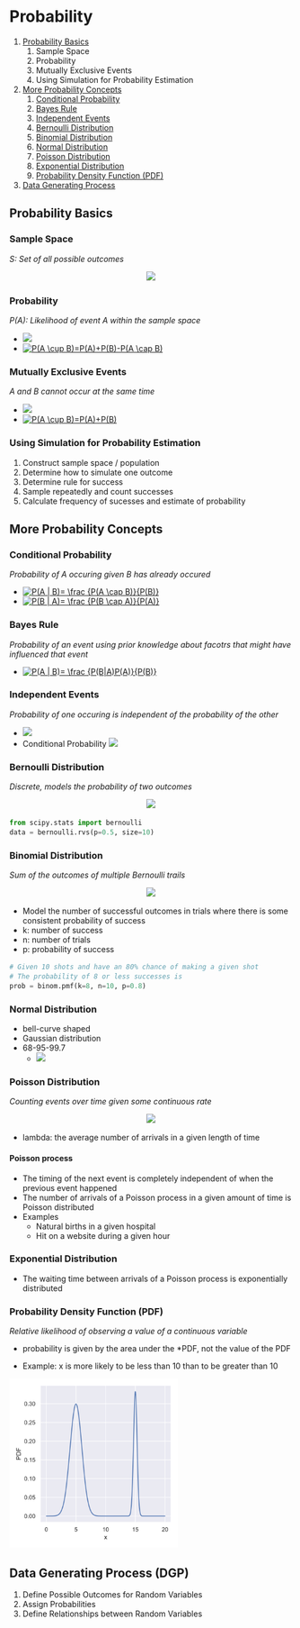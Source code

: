 # Probability
1. [Probability Basics](#probability-basics)
    1. Sample Space
    2. Probability
    3. Mutually Exclusive Events
    4. Using Simulation for Probability Estimation
2. [More Probability Concepts](#more-probability-concepts)
    1. [Conditional Probability](#conditional-probability)
    2. [Bayes Rule](#bayes-rule)
    3. [Independent Events](#independent-events)
    4. [Bernoulli Distribution](#bernoulli-distribution)
    5. [Binomial Distribution](#binomial-distribution)
    6. [Normal Distribution](#normal-distribution)
    7. [Poisson Distribution](#poisson-distribution)
    8. [Exponential Distribution](#exponential-distribution)
    9. [Probability Density Function (PDF)](#probability-density-function-pdf)
3. [Data Generating Process](#data-generating-process)

## Probability Basics
### Sample Space
_S: Set of all possible outcomes_
<p align="center">
  <img src="https://www.mathsisfun.com/data/images/probability-sample-space.svg">
</p>

### Probability
_P(A):  Likelihood of event A within the sample space_
- <img src="https://render.githubusercontent.com/render/math?math=0 \leq P(A) \leq 1">
- <a href="https://www.codecogs.com/eqnedit.php?latex=\inline&space;P(A&space;\cup&space;B)=P(A)&plus;P(B)-P(A&space;\cap&space;B)" target="_blank"><img src="https://latex.codecogs.com/svg.latex?\inline&space;P(A&space;\cup&space;B)=P(A)&plus;P(B)-P(A&space;\cap&space;B)" title="P(A \cup B)=P(A)+P(B)-P(A \cap B)" /></a>

### Mutually Exclusive Events
_A and B cannot occur at the same time_
- <img src="https://render.githubusercontent.com/render/math?math=P(A \cap B) = 0">
- <a href="https://www.codecogs.com/eqnedit.php?latex=\inline&space;P(A&space;\cup&space;B)=P(A)&plus;P(B)" target="_blank"><img src="https://latex.codecogs.com/svg.latex?\inline&space;P(A&space;\cup&space;B)=P(A)&plus;P(B)" title="P(A \cup B)=P(A)+P(B)" /></a>

### Using Simulation for Probability Estimation
1. Construct sample space / population
2. Determine how to simulate one outcome
3. Determine rule for success
4. Sample repeatedly and count successes
5. Calculate frequency of sucesses and estimate of probability

## More Probability Concepts
### Conditional Probability
_Probability of A occuring given B has already occured_
- <a href="https://www.codecogs.com/eqnedit.php?latex=\inline&space;P(A&space;|&space;B)=&space;\frac&space;{P(A&space;\cap&space;B)}{P(B)}" target="_blank"><img src="https://latex.codecogs.com/svg.latex?\inline&space;P(A&space;|&space;B)=&space;\frac&space;{P(A&space;\cap&space;B)}{P(B)}" title="P(A | B)= \frac {P(A \cap B)}{P(B)}" /></a>
- <a href="https://www.codecogs.com/eqnedit.php?latex=\inline&space;P(B&space;|&space;A)=&space;\frac&space;{P(B&space;\cap&space;A)}{P(A)}" target="_blank"><img src="https://latex.codecogs.com/svg.latex?\inline&space;P(B&space;|&space;A)=&space;\frac&space;{P(B&space;\cap&space;A)}{P(A)}" title="P(B | A)= \frac {P(B \cap A)}{P(A)}" /></a>

### Bayes Rule
_Probability of an event using prior knowledge about facotrs that might have influenced that event_
- <a href="https://www.codecogs.com/eqnedit.php?latex=\inline&space;P(A&space;|&space;B)=&space;\frac&space;{P(B|A)P(A)}{P(B)}" target="_blank"><img src="https://latex.codecogs.com/svg.latex?\inline&space;P(A&space;|&space;B)=&space;\frac&space;{P(B|A)P(A)}{P(B)}" title="P(A | B)= \frac {P(B|A)P(A)}{P(B)}" /></a>

### Independent Events
_Probability of one occuring is independent of the probability of the other_
- <img src="https://render.githubusercontent.com/render/math?math=P(A \cap B) = P(A)P(B)">
- Conditional Probability <img src="https://render.githubusercontent.com/render/math?math=P(A|B) = P(A)">

### Bernoulli Distribution
_Discrete, models the probability of two outcomes_

<p align="center">
    <img src="https://probabilitycourse.com/images/chapter3/bernoulli(p)%20color.png" height="200px">
</p>

```python
from scipy.stats import bernoulli
data = bernoulli.rvs(p=0.5, size=10)
```

### Binomial Distribution
_Sum of the outcomes of multiple Bernoulli trails_

<p align="center">
    <img src="https://i1.wp.com/www.real-statistics.com/wp-content/uploads/2012/11/binomial-distribution-chart.png?resize=483%2C291" height="200px">
</p>

- Model the number of successful outcomes in trials where there is some consistent probability of success
- k: number of success
- n: number of trials
- p: probability of success

```python
# Given 10 shots and have an 80% chance of making a given shot
# The probability of 8 or less successes is
prob = binom.pmf(k=8, n=10, p=0.8)
```

### Normal Distribution
- bell-curve shaped
- Gaussian distribution
- 68-95-99.7
    - <img src="https://image3.slideserve.com/6601976/the-68-95-99-7-rule-l.jpg"  height="200px">

### Poisson Distribution
_Counting events over time given some continuous rate_

<p align="center">
    <img src="https://brilliant-staff-media.s3-us-west-2.amazonaws.com/tiffany-wang/673kAjHJ5d.png" height="200px">
</p>

- lambda: the average number of arrivals in a given length of time

#### Poisson process
- The timing of the next event is completely independent of when the previous event happened
- The number of  arrivals of a Poisson process in a given amount of time is Poisson distributed
- Examples
    - Natural  births in a given hospital
    - Hit on a website during a given hour

### Exponential Distribution
- The waiting time between arrivals of a Poisson process is exponentially distributed

### Probability Density Function (PDF)
_Relative likelihood of observing a value of a continuous variable_

- probability is given by the area under the *PDF, not the value of the PDF

- Example: x is more likely to be less than 10 than to be greater than 10
<img src="pdf.svg" height="300px">

## Data Generating Process (DGP)
1. Define Possible Outcomes for Random Variables
2. Assign Probabilities
3. Define Relationships between Random Variables

